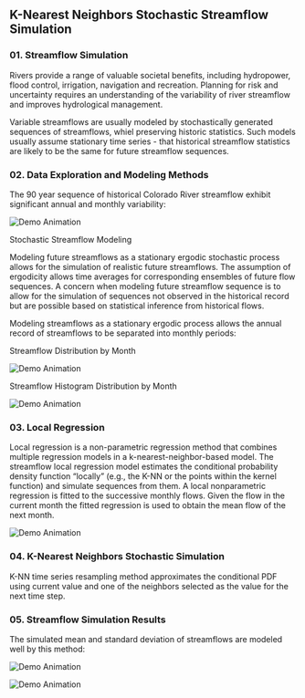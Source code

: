 ## K-Nearest Neighbors Stochastic Streamflow Simulation

### 01. Streamflow Simulation 

Rivers provide a range of valuable societal benefits, including hydropower, flood control, irrigation, navigation and recreation. Planning for risk and uncertainty requires an understanding of the variability of river streamflow and improves hydrological management. 

Variable streamflows are usually modeled by stochastically generated sequences of streamflows, whiel preserving historic statistics. Such models usually assume stationary time series - that historical streamflow statistics are likely to be the same for future streamflow sequences.

### 02. Data Exploration and Modeling Methods

The 90 year sequence of historical Colorado River streamflow exhibit significant annual and monthly variability:

![Demo Animation](../plots/plotMNF.png?raw=true)

Stochastic Streamflow Modeling

Modeling future streamflows as a stationary ergodic stochastic process allows for the simulation of realistic future streamflows. The assumption of ergodicity allows time averages for corresponding ensembles of future flow sequences. A concern when modeling future streamflow sequence is to allow for the simulation of sequences not observed in the historical record but are possible based on statistical inference from historical flows. 

Modeling streamflows as a stationary ergodic process allows the annual record of streamflows to be separated into monthly periods:

Streamflow Distribution by Month

![Demo Animation](../plots/plotMnthBplot.png?raw=true)

Streamflow Histogram Distribution by Month

![Demo Animation](../plots/plotMnthHist.png?raw=true)


### 03. Local Regression

Local regression is a non-parametric regression method that combines multiple regression models in a k-nearest-neighbor-based model. The streamflow local regression model estimates the conditional probability density function “locally” (e.g., the K-NN or the points within the kernel function) and simulate sequences from them. A local nonparametric regression is fitted to the successive monthly flows. Given the flow in the current month the fitted regression is used to obtain the mean flow of the next month. 
 
![Demo Animation](../plots/plotLocfit.png?raw=true)

### 04. K-Nearest Neighbors Stochastic Simulation

K-NN time series resampling method approximates the conditional PDF using current value and one of the neighbors selected as the value for the next time step.

### 05. Streamflow Simulation Results

The simulated mean and standard deviation of streamflows are modeled well by this method:

![Demo Animation](../plots/plotSimMean.png?raw=true)

![Demo Animation](../plots/plotSimSD.png?raw=true)


